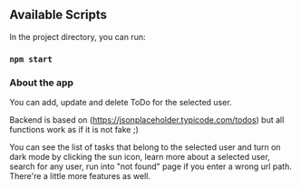 ## Available Scripts

In the project directory, you can run:

### `npm start`

### About the app

You can add, update and delete ToDo for the selected user.

Backend is based on (https://jsonplaceholder.typicode.com/todos) but all functions work as if it is not fake ;)

You can see the list of tasks that belong to the selected user and turn on dark mode by clicking the sun icon, learn more about a selected user, search for any user, run into "not found" page if you enter a wrong url path. There're a little more features as well.
